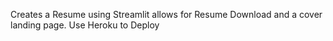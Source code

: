 Creates a Resume using Streamlit allows for Resume Download and a cover landing page. 
Use Heroku to Deploy
